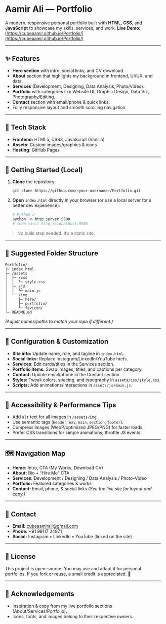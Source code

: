 # Aamir Ali — Portfolio

A modern, responsive personal portfolio built with **HTML**, **CSS**, and **JavaScript** to showcase my skills, services, and work.
**Live Demo:** [https://cubeaamir.github.io/Portfolio/](https://cubeaamir.github.io/Portfolio/)

---

## ✨ Features

* **Hero section** with intro, social links, and CV download.
* **About** section that highlights my background in frontend, UI/UX, and data.
* **Services** (Development, Designing, Data Analysis, Photo/Video).
* **Portfolio** with categories like Website UI, Graphic Design, Data Viz, Photography/Editing.
* **Contact** section with email/phone & quick links.
* Fully responsive layout and smooth scrolling navigation.

---

## 🧰 Tech Stack

* **Frontend:** HTML5, CSS3, JavaScript (Vanilla)
* **Assets:** Custom images/graphics & icons
* **Hosting:** GitHub Pages

---

## 🚀 Getting Started (Local)

1. **Clone** the repository:

   ```bash
   git clone https://github.com/<your-username>/Portfolio.git
   ```
2. **Open** `index.html` directly in your browser
   (or use a local server for a better dev experience):

   ```bash
   # Python 3
   python -m http.server 5500
   # then visit http://localhost:5500
   ```

> No build step needed. It’s a static site.

---

## 📁 Suggested Folder Structure

```
Portfolio/
├─ index.html
├─ /assets
│  ├─ /css
│  │  └─ style.css
│  ├─ /js
│  │  └─ main.js
│  └─ /img
│     ├─ hero/
│     ├─ portfolio/
│     └─ favicon/
└─ README.md
```

*(Adjust names/paths to match your repo if different.)*

---

## 🔧 Configuration & Customization

* **Site info:** Update name, role, and tagline in `index.html`.
* **Social links:** Replace Instagram/LinkedIn/YouTube hrefs.
* **Services:** Edit cards/titles in the Services section.
* **Portfolio items:** Swap images, titles, and captions per category.
* **Contact:** Update email/phone in the Contact section.
* **Styles:** Tweak colors, spacing, and typography in `assets/css/style.css`.
* **Scripts:** Add animations/interactions in `assets/js/main.js`.

---

## 🧪 Accessibility & Performance Tips

* Add `alt` text for all images in `/assets/img`.
* Use semantic tags (`header`, `nav`, `main`, `section`, `footer`).
* Compress images (WebP/optimized JPEG/PNG) for faster loads.
* Prefer CSS transitions for simple animations; throttle JS events.

---

## 🗺️ Navigation Map

* **Home:** Intro, CTA (My Works, Download CV)
* **About:** Bio + “Hire Me” CTA
* **Services:** Development / Designing / Data Analysis / Photo–Video
* **Portfolio:** Featured categories & works
* **Contact:** Email, phone, & social links
  *(See the live site for layout and copy.)*

---

## 📨 Contact

* **Email:** [cubeaamirali@gmail.com](mailto:cubeaamirali@gmail.com)
* **Phone:** +91 99117 24871
* **Social:** Instagram • LinkedIn • YouTube (linked on the site)

---

## 📄 License

This project is open-source. You may use and adapt it for personal portfolios.
If you fork or reuse, a small credit is appreciated. 🙌

---

## 🙏 Acknowledgements

* Inspiration & copy from my live portfolio sections (About/Services/Portfolio).
* Icons, fonts, and images belong to their respective owners.
